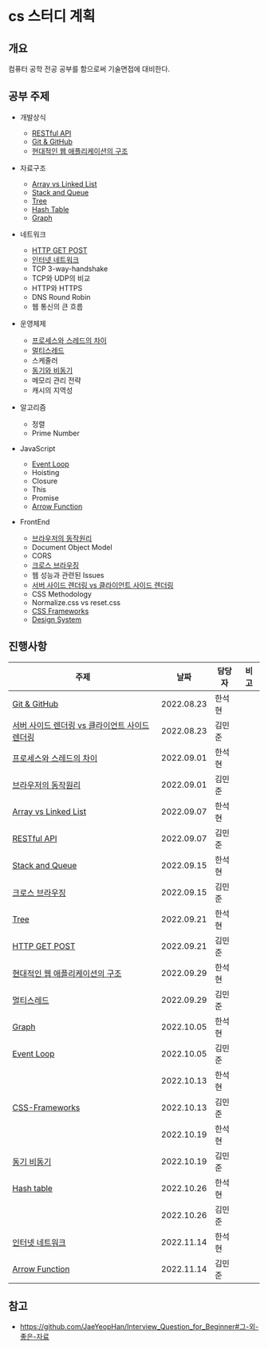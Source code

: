 # cs 스터디 계획

## 개요

컴퓨터 공학 전공 공부를 함으로써 기술면접에 대비한다.

## 공부 주제

- 개발상식
  - [RESTful API](MinJunKim/RestApi.md)
  - [Git & GitHub](HanSeokhyeon/git-github.md)
  - [현대적인 웹 애플리케이션의 구조](HanSeokhyeon/web-application.md)
- 자료구조
  - [Array vs Linked List](HanSeokhyeon/array-and-linked-list.md)
  - [Stack and Queue](HanSeokhyeon/stack-and-queue.md)
  - [Tree](HanSeokhyeon/tree.md)
  - [Hash Table](HanSeokhyeon/hash-table.md)
  - [Graph](HanSeokhyeon/graph.md)
- 네트워크
  - [HTTP GET POST](MinJunKim/HTTP_GET_POST.md)
  - [인터넷 네트워크](HanSeokhyeon/network.md)
  - TCP 3-way-handshake
  - TCP와 UDP의 비교
  - HTTP와 HTTPS
  - DNS Round Robin
  - 웹 통신의 큰 흐름
- 운영체제
  - [프로세스와 스레드의 차이](HanSeokhyeon/process-and-thread.md)
  - [멀티스레드](MinJunKim/multi-thread.md)
  - 스케줄러
  - [동기와 비동기](MinJunKim/synchronousasynchronous.md)
  - 메모리 관리 전략
  - 캐시의 지역성
- 알고리즘
  - 정렬
  - Prime Number
- JavaScript
  - [Event Loop](MinJunKim/event-loop.md)
  - Hoisting
  - Closure
  - This
  - Promise
  - [Arrow Function](MinJunKim/Arrow_Function.md)
- FrontEnd

  - [브라우저의 동작원리](MinJunKim/How_Browsers_Work.md)
  - Document Object Model
  - CORS
  - [크로스 브라우징](MinJunKim/CrossBrowsing.md)   
  - 웹 성능과 관련된 Issues
  - [서버 사이드 렌더링 vs 클라이언트 사이드 렌더링](MinJunKim/ServerSideRendering_vs_ClientSideRendering.md)
  - CSS Methodology
  - Normalize.css vs reset.css
  - [CSS Frameworks](MinJunKim/css-framework.md)
  - [Design System](MinJunKim/design_system.md)

## 진행사항

| 주제                                           | 날짜       | 담당자 | 비고 |
| ---------------------------------------------- | ---------- | ------ | ---- |
| [Git & GitHub](HanSeokhyeon/git-github.md)     | 2022.08.23 | 한석현 |      |
| [서버 사이드 렌더링 vs 클라이언트 사이드 렌더링](MinJunKim/ServerSideRendering_vs_ClientSideRendering.md) | 2022.08.23 | 김민준 |      |
| [프로세스와 스레드의 차이](HanSeokhyeon/process-and-thread.md) | 2022.09.01 | 한석현 |      |
| [브라우저의 동작원리](MinJunKim/How_Browsers_Work.md) | 2022.09.01 | 김민준 |      |
| [Array vs Linked List](HanSeokhyeon/array-and-linked-list.md) | 2022.09.07 | 한석현 |  |
| [RESTful API](MinJunKim/RestApi.md) | 2022.09.07 | 김민준 |  |
| [Stack and Queue](HanSeokhyeon/stack-and-queue.md) | 2022.09.15 | 한석현 |  |
| [크로스 브라우징](MinJunKim/CrossBrowsing.md) | 2022.09.15 | 김민준 |  |
| [Tree](HanSeokhyeon/tree.md) | 2022.09.21 | 한석현 |  |
| [HTTP GET POST](MinJunKim/HTTP_GET_POST.md) | 2022.09.21 | 김민준 |  |
| [현대적인 웹 애플리케이션의 구조](HanSeokhyeon/web-application.md) | 2022.09.29 | 한석현 |  |
| [멀티스레드](MinJunKim/multi-thread.md) | 2022.09.29 | 김민준 |  |
| [Graph](HanSeokhyeon/graph.md) | 2022.10.05 | 한석현 |  |
| [Event Loop](MinJunKim/event-loop.md) | 2022.10.05 | 김민준 |  |
| | 2022.10.13 | 한석현 |  |
|[CSS-Frameworks](MinJunKim/css-framework.md) | 2022.10.13 | 김민준 |  |
| | 2022.10.19 | 한석현 |  |
|[동기 비동기](MinJunKim/synchronousasynchronous.md) | 2022.10.19 | 김민준 |  |
| [Hash table](HanSeokhyeon/hash-table.md) | 2022.10.26 | 한석현 |  |
| | 2022.10.26 | 김민준 |  |
| [인터넷 네트워크](HanSeokhyeon/network.md) | 2022.11.14 | 한석현 |  |
| [Arrow Function](MinJunKim/Arrow_Function.md)| 2022.11.14 | 김민준 |  |

## 참고

- https://github.com/JaeYeopHan/Interview_Question_for_Beginner#그-외-좋은-자료

